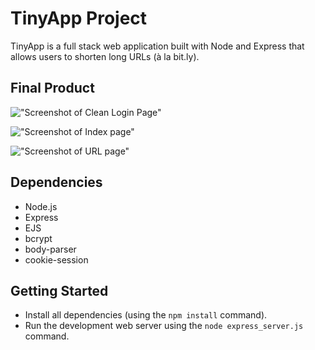 # TinyApp Project

TinyApp is a full stack web application built with Node and Express that allows users to shorten long URLs (à la bit.ly).

## Final Product

!["Screenshot of Clean Login Page"](https://github.com/wootang9/tinyapp/blob/master/docs/tinyapp-login-page.png?raw=true)

!["Screenshot of Index page"](https://github.com/wootang9/tinyapp/blob/master/docs/tinyapp-url-index.png?raw=true)

!["Screenshot of URL page"](https://github.com/wootang9/tinyapp/blob/master/docs/tinyapp-url-page.png?raw=true)

## Dependencies

- Node.js
- Express
- EJS
- bcrypt
- body-parser
- cookie-session

## Getting Started

- Install all dependencies (using the `npm install` command).
- Run the development web server using the `node express_server.js` command.